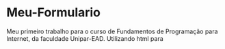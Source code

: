 # Meu-Formulario
Meu primeiro trabalho para o curso de Fundamentos de Programação para Internet, da faculdade Unipar-EAD. Utilizando html para 
